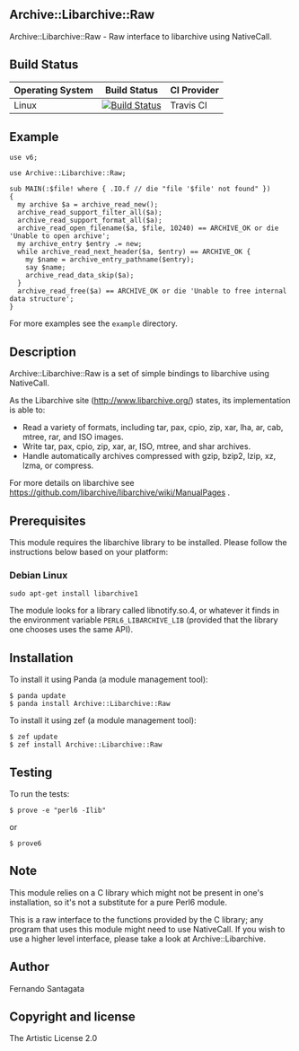 ## Archive::Libarchive::Raw

Archive::Libarchive::Raw - Raw interface to libarchive using NativeCall.

## Build Status

| Operating System  |   Build Status  | CI Provider |
| ----------------- | --------------- | ----------- |
| Linux             | [![Build Status](https://travis-ci.org/frithnanth/perl6-Archive-Libarchive-Raw.svg?branch=master)](https://travis-ci.org/frithnanth/perl6-Archive-Libarchive-Raw)  | Travis CI |

## Example

```Perl6
use v6;

use Archive::Libarchive::Raw;

sub MAIN(:$file! where { .IO.f // die "file '$file' not found" })
{
  my archive $a = archive_read_new();
  archive_read_support_filter_all($a);
  archive_read_support_format_all($a);
  archive_read_open_filename($a, $file, 10240) == ARCHIVE_OK or die 'Unable to open archive';
  my archive_entry $entry .= new;
  while archive_read_next_header($a, $entry) == ARCHIVE_OK {
    my $name = archive_entry_pathname($entry);
    say $name;
    archive_read_data_skip($a);
  }
  archive_read_free($a) == ARCHIVE_OK or die 'Unable to free internal data structure';
}

```

For more examples see the `example` directory.

## Description

Archive::Libarchive::Raw is a set of simple bindings to libarchive using NativeCall.

As the Libarchive site (http://www.libarchive.org/) states, its implementation is able to:

* Read a variety of formats, including tar, pax, cpio, zip, xar, lha, ar, cab, mtree, rar, and ISO images.
* Write tar, pax, cpio, zip, xar, ar, ISO, mtree, and shar archives.
* Handle automatically archives compressed with gzip, bzip2, lzip, xz, lzma, or compress.

For more details on libarchive see https://github.com/libarchive/libarchive/wiki/ManualPages .

## Prerequisites

This module requires the libarchive library to be installed. Please follow the
instructions below based on your platform:

### Debian Linux

```
sudo apt-get install libarchive1
```

The module looks for a library called libnotify.so.4, or whatever it finds in
the environment variable `PERL6_LIBARCHIVE_LIB` (provided that the library one
chooses uses the same API).

## Installation

To install it using Panda (a module management tool):

```
$ panda update
$ panda install Archive::Libarchive::Raw
```
To install it using zef (a module management tool):

```
$ zef update
$ zef install Archive::Libarchive::Raw
```

## Testing

To run the tests:

```
$ prove -e "perl6 -Ilib"
```

or

```
$ prove6
```

## Note

This module relies on a C library which might not be present in one's installation, so it's not a substitute
for a pure Perl6 module.

This is a raw interface to the functions provided by the C library; any program that uses this module might
need to use NativeCall. If you wish to use a higher level interface, please take a look at Archive::Libarchive.

## Author

Fernando Santagata

## Copyright and license

The Artistic License 2.0
